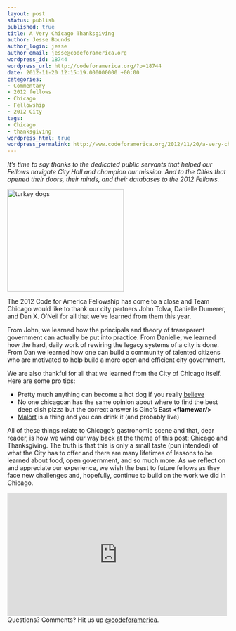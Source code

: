 ```yaml
---
layout: post
status: publish
published: true
title: A Very Chicago Thanksgiving
author: Jesse Bounds
author_login: jesse
author_email: jesse@codeforamerica.org
wordpress_id: 18744
wordpress_url: http://codeforamerica.org/?p=18744
date: 2012-11-20 12:15:19.000000000 +00:00
categories:
- Commentary
- 2012 fellows
- Chicago
- Fellowship
- 2012 City
tags:
- Chicago
- thanksgiving
wordpress_html: true
wordpress_permalink: http://www.codeforamerica.org/2012/11/20/a-very-chicago-thanksgiving/
---
```


<p><em>It’s time to say thanks to the dedicated public servants that helped our Fellows navigate City Hall and champion our mission. And to the Cities that opened their doors, their minds, and their databases to the 2012 Fellows.</em></p>
<p><img alt="turkey dogs" class="aligncenter" height="233" src="http://s3.amazonaws.com/applegate_assets/products/520.png" width="265"/></p>
<p>The 2012 Code for America Fellowship has come to a close and Team Chicago would like to thank our city partners John Tolva, Danielle Dumerer, and Dan X. O’Neil for all that we’ve learned from them this year.</p>
<p>From John, we learned how the principals and theory of transparent government can actually be put into practice. From Danielle, we learned how the hard, daily work of rewiring the legacy systems of a city is done. From Dan we learned how one can build a community of talented citizens who are motivated to help build a more open and efficient city government.</p>
<p>We are also thankful for all that we learned from the City of Chicago itself. Here are some pro tips:</p>
<ul>
<li>Pretty much anything can become a hot dog if you really <a href="http://www.hotdougs.com">believe</a></li>
<li>No one chicagoan has the same opinion about where to find the best deep dish pizza but the correct answer is Gino’s East <strong>&lt;flamewar/&gt;</strong></li>
<li><a href="http://en.wikipedia.org/wiki/Mal%C3%B6rt">Malört</a> is a thing and you can drink it (and probably live)</li>
</ul>
<p>All of these things relate to Chicago’s gastronomic scene and that, dear reader, is how we wind our way back at the theme of this post: Chicago and Thanksgiving. The truth is that this is only a small taste (pun intended) of what the City has to offer and there are many lifetimes of lessons to be learned about food, open government, and so much more. As we reflect on and appreciate our experience, we wish the best to future fellows as they face new challenges and, hopefully, continue to build on the work we did in Chicago.</p>
<p><iframe frameborder="0" height="281" src="http://player.vimeo.com/video/53371088" width="500"></iframe><br/>
Questions? Comments? Hit us up <a href="http://twitter.com/codeforamerica">@codeforamerica</a>.</p>
